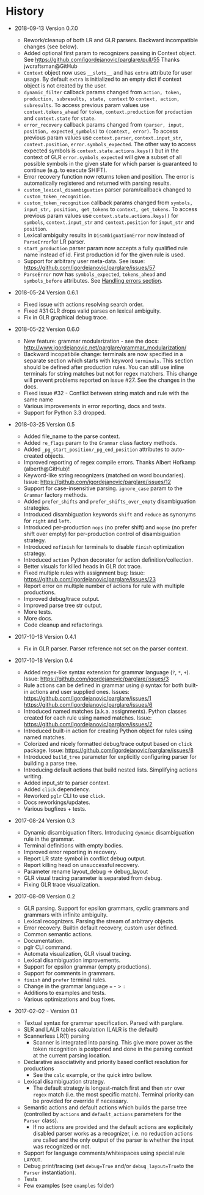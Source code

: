 # History

- 2018-09-13 Version 0.7.0
  - Rework/cleanup of both LR and GLR parsers. Backward incompatible changes
    (see below).
  - Added optional first param to recognizers passing in Context object.
    See https://github.com/igordejanovic/parglare/pull/55
    Thanks jwcraftsman@GitHub
  - `Context` object now uses `__slots__` and has `extra` attribute for user
    usage. By default `extra` is initialized to an empty dict if context object
    is not created by the user.
  - `dynamic_filter` callback params changed from `action, token, production,
    subresults, state, context` to `context, action, subresults`. To access
    previous param values use `context.tokens_ahead` for `token`,
    `context.production` for `production` and `context.state` for `state`.
  - `error_recovery` callback params changed from `(parser, input, position,
    expected_symbols)` to `(context, error)`. To access previous param values
    use `context.parser`, `context.input_str`, `context.position`,
    `error.symbols_expected`. The other way to access expected symbols is
    `context.state.actions.keys()` but in the context of GLR
    `error.symbols_expected` will give a subset of all possible symbols in the
    given state for which parser is guaranteed to continue (e.g. to execute
    SHIFT).
  - Error recovery function now returns token and position. The error is
    automatically registered and returned with parsing results.
  - `custom_lexical_disambiguation` parser param/callback changed to
    `custom_token_recognition`.
  - `custom_token_recognition` callback params changed from `symbols, input_str,
    position, get_tokens` to `context, get_tokens`. To access previous param
    values use `context.state.actions.keys()` for `symbols`, `context.input_str`
    and `context.position` for `input_str` and `position`.
  - Lexical ambiguity results in `DisambiguationError` now instead of
    `ParseError`for LR parser.
  - `start_production` parser param now accepts a fully qualified rule name
    instead of id. First production id for the given rule is used.
  - Support for arbitrary user meta-data.
    See issue: https://github.com/igordejanovic/parglare/issues/57
  - `ParseError` now has `symbols_expected`, `tokens_ahead` and
    `symbols_before` attributes. See [Handling errors
    section](http://www.igordejanovic.net/parglare/handling_errors/).


- 2018-05-24 Version 0.6.1
  - Fixed issue with actions resolving search order.
  - Fixed #31 GLR drops valid parses on lexical ambiguity.
  - Fix in GLR graphical debug trace.

- 2018-05-22 Version 0.6.0
  - New feature: grammar modularization - see the docs:
    http://www.igordejanovic.net/parglare/grammar_modularization/
  - Backward incopatibile change: terminals are now specified in a separate
    section which starts with keyword `terminals`. This section should be
    defined after production rules. You can still use inline terminals for
    string matches but not for regex matchers. This change will prevent problems
    reported on issue #27. See the changes in the docs.
  - Fixed issue #32 - Conflict between string match and rule with the same name
  - Various improvements in error reporting, docs and tests.
  - Support for Python 3.3 dropped.

- 2018-03-25 Version 0.5
  - Added file_name to the parse context.
  - Added `re_flags` param to the `Grammar` class factory methods.
  - Added `_pg_start_position/_pg_end_position` attributes to auto-created
    objects.
  - Improved reporting of regex compile errors. Thanks Albert Hofkamp
    (alberth@GitHub)!
  - Keyword-like string recognizers (matched on word boundaries).
    Issue: https://github.com/igordejanovic/parglare/issues/12
  - Support for case-insensitive parsing. `ignore_case` param to the `Grammar`
    factory methods.
  - Added `prefer_shifts` and `prefer_shifts_over_empty` disambiguation
    strategies.
  - Introduced disambiguation keywords `shift` and `reduce` as synonyms for
    `right` and `left`.
  - Introduced per-production `nops` (no prefer shift) and `nopse` (no prefer
    shift over empty) for per-production control of disambiguation strategy.
  - Introduced `nofinish` for terminals to disable `finish` optimization
    strategy.
  - Introduced `action` Python decorator for action definition/collection.
  - Better visuals for killed heads in GLR dot trace.
  - Fixed multiple rules with assignment bug:
    Issue: https://github.com/igordejanovic/parglare/issues/23
  - Report error on multiple number of actions for rule with multiple
    productions.
  - Improved debug/trace output.
  - Improved parse tree str output.
  - More tests.
  - More docs.
  - Code cleanup and refactorings.

- 2017-10-18 Version 0.4.1
  - Fix in GLR parser. Parser reference not set on the parser context.

- 2017-10-18 Version 0.4
  - Added regex-like syntax extension for grammar language (`?`, `*`, `+`).
    Issue: https://github.com/igordejanovic/parglare/issues/3
  - Rule actions can be defined in grammar using `@` syntax for both built-in
    actions and user supplied ones.
    Issues: https://github.com/igordejanovic/parglare/issues/1
            https://github.com/igordejanovic/parglare/issues/6
  - Introduced named matches (a.k.a. assignments). Python classes created for
    each rule using named matches.
    Issue: https://github.com/igordejanovic/parglare/issues/2
  - Introduced built-in action for creating Python object for rules using
    named matches.
  - Colorized and nicely formatted debug/trace output based on `click` package.
    Issue: https://github.com/igordejanovic/parglare/issues/8
  - Introduced `build_tree` parameter for explicitly configuring parser for
    building a parse tree.
  - Introducing default actions that build nested lists. Simplifying actions
    writing.
  - Added input_str to parser context.
  - Added `click` dependency.
  - Reworked `pglr` CLI to use `click`.
  - Docs reworkings/updates.
  - Various bugfixes + tests.

- 2017-08-24 Version 0.3
  - Dynamic disambiguation filters. Introducing `dynamic` disambiguation rule in
    the grammar.
  - Terminal definitions with empty bodies.
  - Improved error reporting in recovery.
  - Report LR state symbol in conflict debug output.
  - Report killing head on unsuccessful recovery.
  - Parameter rename layout_debug -> debug_layout
  - GLR visual tracing parameter is separated from debug.
  - Fixing GLR trace visualization.

- 2017-08-09 Version 0.2
  - GLR parsing. Support for epsilon grammars, cyclic grammars and grammars with
    infinite ambiguity.
  - Lexical recognizers. Parsing the stream of arbitrary objects.
  - Error recovery. Builtin default recovery, custom user defined.
  - Common semantic actions.
  - Documentation.
  - pglr CLI command.
  - Automata visualization, GLR visual tracing.
  - Lexical disambiguation improvements.
  - Support for epsilon grammar (empty productions).
  - Support for comments in grammars.
  - `finish` and `prefer` terminal rules.
  - Change in the grammar language `=` - > `:`
  - Additions to examples and tests.
  - Various optimizations and bug fixes.

- 2017-02-02 - Version 0.1
  - Textual syntax for grammar specification. Parsed with parglare.
  - SLR and LALR tables calculation (LALR is the default)
  - Scannerless LR(1) parsing
    - Scanner is integrated into parsing. This give more power as the token
      recognition is postponed and done in the parsing context at the current
      parsing location.
  - Declarative associativity and priority based conflict resolution for
    productions
    - See the `calc` example, or the quick intro bellow.
  - Lexical disambiguation strategy.
    - The default strategy is longest-match first and then `str` over `regex`
      match (i.e. the most specific match). Terminal priority can be provided
      for override if necessary.
  - Semantic actions and default actions which builds the parse tree (controlled
    by `actions` and `default_actions` parameters for the `Parser` class).
    - If no actions are provided and the default actions are explicitely
      disabled parser works as a recognizer, i.e. no reduction actions are
      called and the only output of the parser is whether the input was
      recognized or not.
  - Support for language comments/whitespaces using special rule `LAYOUT`.
  - Debug print/tracing (set `debug=True` and/or `debug_layout=True`to the
    `Parser` instantiation).
  - Tests
  - Few examples (see `examples` folder)
